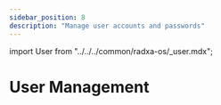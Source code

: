 ```yaml
---
sidebar_position: 8
description: "Manage user accounts and passwords"
---
```


import User from "../../../common/radxa-os/\_user.mdx";

# User Management

<User />
